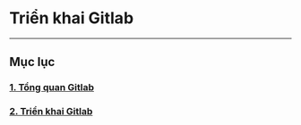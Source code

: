 # Triển khai Gitlab
---
## Mục lục
### [1. Tổng quan Gitlab](docs/gitlab-overview.md)
### [2. Triển khai Gitlab](docs/gitlab-install.md)
